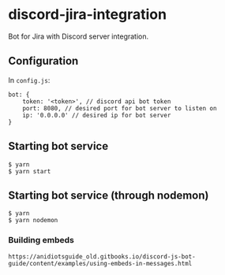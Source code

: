 # discord-jira-integration

Bot for Jira with Discord server integration.

## Configuration

In `config.js`:

```
bot: {
    token: '<token>', // discord api bot token
    port: 8080, // desired port for bot server to listen on
    ip: '0.0.0.0' // desired ip for bot server
}
```

## Starting bot service

```
$ yarn
$ yarn start
```

## Starting bot service (through nodemon)

```
$ yarn
$ yarn nodemon
```

### Building embeds

`https://anidiotsguide_old.gitbooks.io/discord-js-bot-guide/content/examples/using-embeds-in-messages.html`